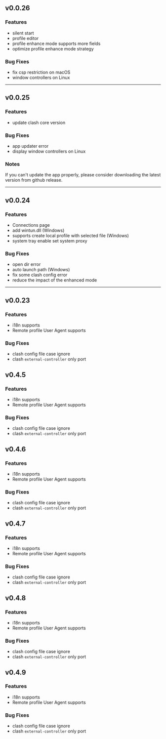 ## v0.0.26

### Features

- silent start
- profile editor
- profile enhance mode supports more fields
- optimize profile enhance mode strategy

### Bug Fixes

- fix csp restriction on macOS
- window controllers on Linux

---

## v0.0.25

### Features

- update clash core version

### Bug Fixes

- app updater error
- display window controllers on Linux

### Notes

If you can't update the app properly, please consider downloading the latest version from github release.

---

## v0.0.24

### Features

- Connections page
- add wintun.dll (Windows)
- supports create local profile with selected file (Windows)
- system tray enable set system proxy

### Bug Fixes

- open dir error
- auto launch path (Windows)
- fix some clash config error
- reduce the impact of the enhanced mode

---

## v0.0.23

### Features

- i18n supports
- Remote profile User Agent supports

### Bug Fixes

- clash config file case ignore
- clash `external-controller` only port

## v0.4.5

### Features

- i18n supports
- Remote profile User Agent supports

### Bug Fixes

- clash config file case ignore
- clash `external-controller` only port

## v0.4.6

### Features

- i18n supports
- Remote profile User Agent supports

### Bug Fixes

- clash config file case ignore
- clash `external-controller` only port

## v0.4.7

### Features

- i18n supports
- Remote profile User Agent supports

### Bug Fixes

- clash config file case ignore
- clash `external-controller` only port

## v0.4.8

### Features

- i18n supports
- Remote profile User Agent supports

### Bug Fixes

- clash config file case ignore
- clash `external-controller` only port

## v0.4.9

### Features

- i18n supports
- Remote profile User Agent supports

### Bug Fixes

- clash config file case ignore
- clash `external-controller` only port
